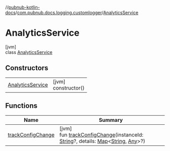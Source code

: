 //[pubnub-kotlin-docs](../../../index.md)/[com.pubnub.docs.logging.customlogger](../index.md)/[AnalyticsService](index.md)

# AnalyticsService

[jvm]\
class [AnalyticsService](index.md)

## Constructors

| | |
|---|---|
| [AnalyticsService](-analytics-service.md) | [jvm]<br>constructor() |

## Functions

| Name | Summary |
|---|---|
| [trackConfigChange](track-config-change.md) | [jvm]<br>fun [trackConfigChange](track-config-change.md)(instanceId: [String](https://kotlinlang.org/api/core/kotlin-stdlib/kotlin/-string/index.html)?, details: [Map](https://kotlinlang.org/api/core/kotlin-stdlib/kotlin.collections/-map/index.html)&lt;[String](https://kotlinlang.org/api/core/kotlin-stdlib/kotlin/-string/index.html), [Any](https://kotlinlang.org/api/core/kotlin-stdlib/kotlin/-any/index.html)&gt;?) |
